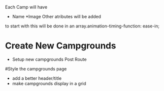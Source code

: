Each Camp will have

* Name 
*Image
Other atributes will be added

to start with this will be done in an array.animation-timing-function: ease-in;

# Create New Campgrounds

- Setup new campgrounds Post Route

#Style the campgrounds page

- add a better header/title
- make campgrounds display in a grid